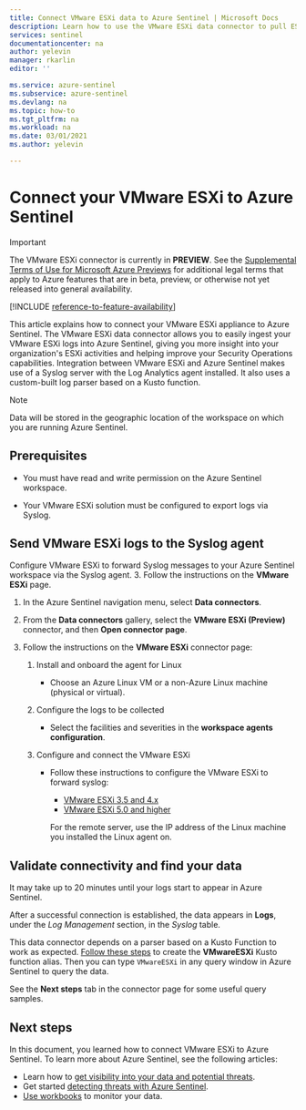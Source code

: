 ```yaml
---
title: Connect VMware ESXi data to Azure Sentinel | Microsoft Docs
description: Learn how to use the VMware ESXi data connector to pull ESXi logs into Azure Sentinel. View ESXi data in workbooks, create alerts, and improve investigation.
services: sentinel
documentationcenter: na
author: yelevin
manager: rkarlin
editor: ''

ms.service: azure-sentinel
ms.subservice: azure-sentinel
ms.devlang: na
ms.topic: how-to
ms.tgt_pltfrm: na
ms.workload: na
ms.date: 03/01/2021
ms.author: yelevin

---
```

# Connect your VMware ESXi to Azure Sentinel

> [!IMPORTANT]
> The VMware ESXi connector is currently in **PREVIEW**. See the [Supplemental Terms of Use for Microsoft Azure Previews](https://azure.microsoft.com/support/legal/preview-supplemental-terms/) for additional legal terms that apply to Azure features that are in beta, preview, or otherwise not yet released into general availability.

[!INCLUDE [reference-to-feature-availability](includes/reference-to-feature-availability.md)]

This article explains how to connect your VMware ESXi appliance to Azure Sentinel. The VMware ESXi data connector allows you to easily ingest your VMware ESXi logs into Azure Sentinel, giving you more insight into your organization's ESXi activities and helping improve your Security Operations capabilities. Integration between VMware ESXi and Azure Sentinel makes use of a Syslog server with the Log Analytics agent installed. It also uses a custom-built log parser based on a Kusto function.

> [!NOTE]
> Data will be stored in the geographic location of the workspace on which you are running Azure Sentinel.

## Prerequisites

- You must have read and write permission on the Azure Sentinel workspace.

- Your VMware ESXi solution must be configured to export logs via Syslog.

## Send VMware ESXi logs to the Syslog agent  

Configure VMware ESXi to forward Syslog messages to your Azure Sentinel workspace via the Syslog agent.
3. Follow the instructions on the **VMware ESXi** page.


1. In the Azure Sentinel navigation menu, select **Data connectors**.

1. From the **Data connectors** gallery, select the **VMware ESXi (Preview)** connector, and then **Open connector page**.

1. Follow the instructions on the **VMware ESXi** connector page:

    1. Install and onboard the agent for Linux

        - Choose an Azure Linux VM or a non-Azure Linux machine (physical or virtual).

    1. Configure the logs to be collected

        - Select the facilities and severities in the **workspace agents configuration**.

    1. Configure and connect the VMware ESXi

        - Follow these instructions to configure the VMware ESXi to forward syslog:
            - [VMware ESXi 3.5 and 4.x](https://kb.vmware.com/s/article/1016621)
            - [VMware ESXi 5.0 and higher](https://docs.vmware.com/en/VMware-vSphere/5.5/com.vmware.vsphere.monitoring.doc/GUID-9F67DB52-F469-451F-B6C8-DAE8D95976E7.html)

            For the remote server, use the IP address of the Linux machine you installed the Linux agent on.

## Validate connectivity and find your data

It may take up to 20 minutes until your logs start to appear in Azure Sentinel. 

After a successful connection is established, the data appears in **Logs**, under the *Log Management* section, in the *Syslog* table.

This data connector depends on a parser based on a Kusto Function to work as expected. [Follow these steps](https://aka.ms/sentinel-vmwareesxi-parser) to create the **VMwareESXi** Kusto function alias. Then you can type `VMwareESXi` in any query window in Azure Sentinel to query the data.

See the **Next steps** tab in the connector page for some useful query samples.

## Next steps

In this document, you learned how to connect VMware ESXi to Azure Sentinel. To learn more about Azure Sentinel, see the following articles:

- Learn how to [get visibility into your data and potential threats](get-visibility.md).
- Get started [detecting threats with Azure Sentinel](detect-threats-built-in.md).
- [Use workbooks](tutorial-monitor-your-data.md) to monitor your data.
